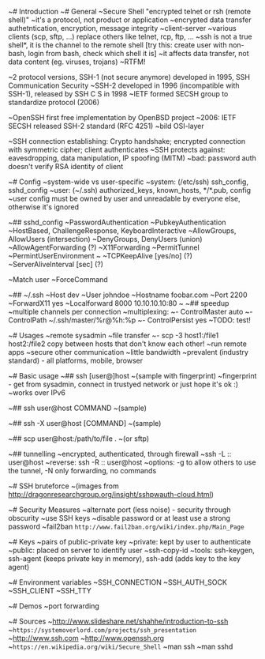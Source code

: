 ~# Introduction
~# General
~Secure Shell "encrypted telnet or rsh (remote shell)"
~it's a protocol, not product or application
~encrypted data transfer
authetntication, encryption, message integrity
~client-server
~various clients (scp, sftp, ...) replace others like telnet, rcp, ftp, ...
~ssh is not a true shell\*, it is the channel to the remote shell [try this: create user with non-bash, login from bash, check which shell it is]
~it affects data transfer, not data content (eg. viruses, trojans)
~RTFM!

~2 protocol versions, SSH-1 (not secure anymore) developed in 1995, SSH Communication Security
~SSH-2 developed in 1996 (incompatible with SSH-1), released by SSH C S in 1998
~IETF formed SECSH group to standardize protocol (2006)

~OpenSSH first free implementation by OpenBSD project
~2006: IETF SECSH released SSH-2 standard (RFC 4251)
~bild OSI-layer

~SSH connection establishing: Crypto handshake; encrypted connection with symmetric cipher; client authenticates
~SSH protects against: eavesdropping, data manipulation, IP spoofing (MITM)
~bad: password auth doesn't verify RSA identity of client

~# Config
~system-wide vs user-specific
~system: (/etc/ssh) ssh\_config, sshd\_config
~user: (~/.ssh) authorized\_keys, known\_hosts, \*/\*.pub, config
~user config must be owned by user and unreadable by everyone else, otherwise it's ignored

~## sshd\_config
~PasswordAuthentication
~PubkeyAuthentication
~HostBased, ChallengeResponse, KeyboardInteractive
~AllowGroups, AllowUsers (intersection)
~DenyGroups, DenyUsers (union)
~AllowAgentForwarding (?)
~X11Forwarding
~PermitTunnel
~PermintUserEnvironment
~
~TCPKeepAlive [yes/no]  (?)
~ServerAliveInterval [sec]  (?)

~Match user <username>
~ForceCommand <command>

~## ~/.ssh
~Host dev
  ~User johndoe
  ~Hostname foobar.com
  ~Port 2200
  ~ForwardX11 yes
  ~Localforward 8000 10.10.10.10:80
~
~## speedup
~multiple channels per connection
~multiplexing:
~- ControlMaster auto
~- ControlPath ~/.ssh/master/%r@%h:%p
~- ControlPersist yes
~TODO: test!

~# Usages
~remote sysadmin
~file transfer
~- scp -3 host1:/file1 host2:/file2 copy between hosts that don't know each other!
~run remote apps
~secure other communication
~little bandwidth
~prevalent (industry standard) - all platforms, mobile, browser

~# Basic usage
~## ssh [user@]host
~(sample with fingerprint)
~fingerprint - get from sysadmin, connect in trustyed network or just hope it's ok :)
~works over IPv6

~## ssh user@host COMMAND
~(sample)

~## ssh -X user@host [COMMAND]
~(sample)

~## scp user@host:/path/to/file .
~(or sftp)

~## tunnelling
~encrypted, authenticated, through firewall
~ssh -L <localport>:<remotehost>:<remoteport> user@host
~reverse: ssh -R <remoteport>:<localhost>:<localport> user@host
~options: -g to allow others to use the tunnel, -N only forwarding, no commands

~# SSH bruteforce
~(images from http://dragonresearchgroup.org/insight/sshpwauth-cloud.html)

~# Security Measures
~alternate port (less noise) - security through obscurity
~use SSH keys
~disable password or at least use a strong password
~fail2ban `http://www.fail2ban.org/wiki/index.php/Main_Page`

~# Keys
~pairs of public-private key
~private: kept by user to authenticate
~public: placed on server to identify user
~ssh-copy-id
~tools: ssh-keygen, ssh-agent (keeps private key in memory), ssh-add (adds key to the key agent)

~# Environment variables
~SSH\_CONNECTION
~SSH\_AUTH\_SOCK
~SSH\_CLIENT
~SSH\_TTY

~# Demos
~port forwarding

~# Sources
~http://www.slideshare.net/shahhe/introduction-to-ssh
~`https://systemoverlord.com/projects/ssh_presentation`
~http://www.ssh.com
~http://www.openssh.org
~`https://en.wikipedia.org/wiki/Secure_Shell`
~man ssh
~man sshd

